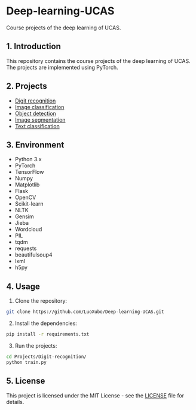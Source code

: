 # Deep-learning-UCAS

Course projects of the deep learning of UCAS.

## 1. Introduction

This repository contains the course projects of the deep learning of UCAS. The projects are implemented using PyTorch.

## 2. Projects

- [Digit recognition](Projects/Digit-recognition/README.md)
- [Image classification](Projects/Image-classification/README.md)
- [Object detection](Projects/Object-detection/README.md)
- [Image segmentation](Projects/Image-segmentation/README.md)
- [Text classification](Projects/Text-classification/README.md)

## 3. Environment

- Python 3.x
- PyTorch
- TensorFlow
- Numpy
- Matplotlib
- Flask
- OpenCV
- Scikit-learn
- NLTK
- Gensim
- Jieba
- Wordcloud
- PIL
- tqdm
- requests
- beautifulsoup4
- lxml
- h5py

## 4. Usage

1. Clone the repository:

```bash
git clone https://github.com/LuoXubo/Deep-learning-UCAS.git
```

2. Install the dependencies:

```bash
pip install -r requirements.txt
```

3. Run the projects:

```bash
cd Projects/Digit-recognition/
python train.py
```

## 5. License

This project is licensed under the MIT License - see the [LICENSE](LICENSE) file for details.
